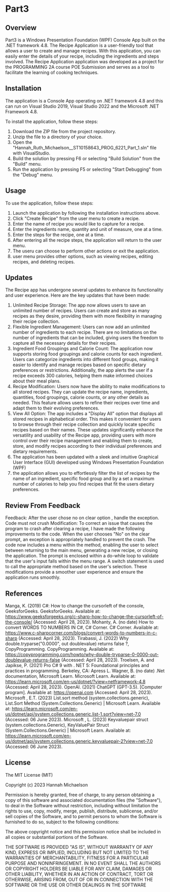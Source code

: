 # Part3

## Overview

Part3 is a Windows Presentation Foundation (WPF) Console App built on the .NET framework 4.8.
The Recipe Application is a user-friendly tool that allows a user to create and manage recipes.
With this application, you can easily enter the details of your recipe, including the ingredients and steps involved. 
The Recipe Application application was developed as a project for the PROGRAMMING 2A course POE Submission and serves 
as a tool to facilitate the learning of cooking techniques. 

## Installation
The application is a Console App operating on .NET framework 4.8 and this can 
run on Visual Studio 2019, Visual Studio 2022 and the Microsoft .NET Framework 4.8.

To install the application, follow these steps:

1. Download the ZIP file from the project repository.
2. Unzip the file to a directory of your choice.
3. Open the "Hannah_Ruth_Michaelson__ST10158643_PROG_6221_Part_1.sln" file with VisualStudio.
4. Build the solution by pressing F6 or selecting "Build Solution" from the "Build" menu.
5. Run the application by pressing F5 or selecting "Start Debugging" from the "Debug" menu.

## Usage

To use the application, follow these steps:

1. Launch the application by following the installation instructions above.
2. Click "Create Recipe" from the user menu to create a recipe.
3. Enter the name of recipe you would like to capture for a recipe.
4. Enter the ingredients name, quantity and unit of measure, one at a time.
5. Enter the steps for the recipe, one at a time.
6. After entering all the recipe steps, the application will return to the user menu.
7. The useru can choose to perform other actions or exit the application.
8. user menu provides other options, such as viewing recipes, editing recipes, and deleting recipes.

## Updates 
The Recipe app has undergone several updates to enhance its functionality and user experience. Here are the key updates that have been made:

1. Unlimited Recipe Storage: The app now allows users to save an unlimited number of recipes. Users can create and store as many recipes as they desire, providing them with more flexibility in managing their recipe collection.
2. Flexible Ingredient Management: Users can now add an unlimited number of ingredients to each recipe. There are no limitations on the number of ingredients that can be included, giving users the freedom to capture all the necessary details for their recipes.
3. Ingredient Food Groupings and Calorie Count: The application now supports storing food groupings and calorie counts for each ingredient. Users can categorize ingredients into different food groups, making it easier to identify and manage recipes based on specific dietary preferences or restrictions. Additionally, the app alerts the user if a recipe exceeds 300 calories, helping them make informed choices about their meal plans.
4. Recipe Modification: Users now have the ability to make modifications to all stored recipes. They can update the recipe name, ingredients, quantities, food groupings, calorie counts, or any other details as needed. This feature allows users to refine their recipes over time and adapt them to their evolving preferences.
5. View All Option: The app includes a "Display All" option that displays all stored recipes in alphabetical order. This makes it convenient for users to browse through their recipe collection and quickly locate specific recipes based on their names.
These updates significantly enhance the versatility and usability of the Recipe app, providing users with more control over their recipe management and enabling them to create, store, and modify recipes according to their individual preferences and dietary requirements.
6. The application has been updated with a sleek and intuitive Graphical User Interface (GUI) developed using Windows Presentation Foundation (WPF)
7.  the application allows you to effortlessly filter the list of recipes by the name of an ingredient, specific food group and by a set a maximum number of calories to help you find recipes that fit the users dietary preferences.

## Review From Feedback
Feedback: After the user chose no on clear option , handle the exception. Code must not crush
Modification: To correct an issue that causes the program to crash after clearing a recipe, I have made the following improvements to the code. When the user chooses "No" on the clear prompt, an exception is appropriately handled to prevent the crash. The code now includes a menu within the method, enabling the user to select between returning to the main menu, generating a new recipe, or closing the application. The prompt is enclosed within a do-while loop to validate that the user's input falls within the menu range. A switch statement is used to call the appropriate method based on the user's selection. These modifications provide a smoother user experience and ensure the application runs smoothly.

## References
Manga, K. (2019) C#: How to change the cursorleft of the console, GeeksforGeeks. GeeksforGeeks. Available at: https://www.geeksforgeeks.org/c-sharp-how-to-change-the-cursorleft-of-the-console/ (Accessed: April 28, 2023). 
Mohanty, A. (no date) How to convert WORDS TO NUMBERS IN C#, C# Corner. C# Corner. Available at: https://www.c-sharpcorner.com/blogs/convert-words-to-numbers-in-c-sharp (Accessed: April 28, 2023). 
Tirabassi, J. (2022) Why double.tryparse("0.0000", out doublevalue) returns false ?, CopyProgramming. CopyProgramming. Available at: https://copyprogramming.com/howto/why-double-tryparse-0-0000-out-doublevalue-returns-false (Accessed: April 28, 2023). 
Troelsen, A. and Japikse, P. (2021) Pro C# 9 with . NET 5: Foundational principles and practices in programming. Berkeley, CA: Apress L. 
Wagner, B. (no date) .Net documentation, Microsoft Learn. Microsoft Learn. Available at: https://learn.microsoft.com/en-us/dotnet/?view=netframework-4.8 (Accessed: April 28, 2023). 
OpenAI. (2021) ChatGPT (GPT-3.5). [Computer program]. Available at: https://openai.com (Accessed: April 28, 2023).
Microsoft , E.T. (2023) List.sort method (system.collections.generic), List.Sort Method (System.Collections.Generic) | Microsoft Learn. Available at: https://learn.microsoft.com/en-us/dotnet/api/system.collections.generic.list-1.sort?view=net-7.0 (Accessed: 06 June 2023). 
Microsoft , L. (2023) Keyvaluepair struct (system.collections.Generic), KeyValuePair Struct (System.Collections.Generic) | Microsoft Learn. Available at: https://learn.microsoft.com/en-us/dotnet/api/system.collections.generic.keyvaluepair-2?view=net-7.0 (Accessed: 06 June 2023). 

## License
The MIT License (MIT)

Copyright (c) 2023 Hannah Michaelson

Permission is hereby granted, free of charge, to any person obtaining a copy of this software and associated documentation files (the "Software"), to deal in the Software without restriction, including without limitation the rights to use, copy, modify, merge, publish, distribute, sublicense, and/or sell copies of the Software, and to permit persons to whom the Software is furnished to do so, subject to the following conditions:

The above copyright notice and this permission notice shall be included in all copies or substantial portions of the Software.

THE SOFTWARE IS PROVIDED "AS IS", WITHOUT WARRANTY OF ANY KIND, EXPRESS OR IMPLIED, INCLUDING BUT NOT LIMITED TO THE WARRANTIES OF MERCHANTABILITY, FITNESS FOR A PARTICULAR PURPOSE AND NONINFRINGEMENT. IN NO EVENT SHALL THE AUTHORS OR COPYRIGHT HOLDERS BE LIABLE FOR ANY CLAIM, DAMAGES OR OTHER LIABILITY, WHETHER IN AN ACTION OF CONTRACT, TORT OR OTHERWISE, ARISING FROM, OUT OF OR IN CONNECTION WITH THE SOFTWARE OR THE USE OR OTHER DEALINGS IN THE SOFTWARE
